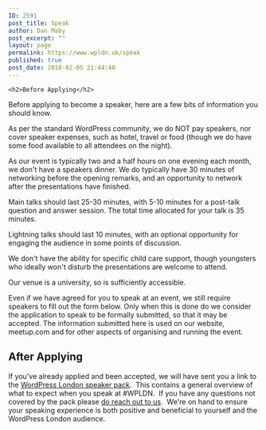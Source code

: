 ```yaml
---
ID: 2591
post_title: Speak
author: Dan Maby
post_excerpt: ""
layout: page
permalink: https://www.wpldn.uk/speak
published: true
post_date: 2018-02-05 21:44:48
---
```


	<h2>Before Applying</h2>
<p>Before applying to become a speaker, here are a few bits of information you should know.</p>
<p>As per the standard WordPress community, we do NOT pay speakers, nor cover speaker expenses, such as hotel, travel or food (though we do have some food available to all attendees on the night).</p>
<p>As our event is typically two and a half hours on one evening each month, we don't have a speakers dinner. We do typically have 30 minutes of networking before the opening remarks, and an opportunity to network after the presentations have finished.</p>
<p>Main talks should last 25-30 minutes, with 5-10 minutes for a post-talk question and answer session. The total time allocated for your talk is 35 minutes.</p>
<p>Lightning talks should last 10 minutes, with an optional opportunity for engaging the audience in some points of discussion.</p>
<p>We don't have the ability for specific child care support, though youngsters who ideally won't disturb the presentations are welcome to attend.</p>
<p>Our venue is a university, so is sufficiently accessible.</p>
<p>Even if we have agreed for you to speak at an event, we still require speakers to fill out the form below. Only when this is done do we consider the application to speak to be formally submitted, so that it may be accepted. The information submitted here is used on our website, meetup.com and for other aspects of organising and running the event.</p>
<h2>After Applying</h2>
<p>If you've already applied and been accepted, we will have sent you a link to the <a href="https://www.wpldn.uk/speaker-pack">WordPress London speaker pack</a>.  This contains a general overview of what to expect when you speak at #WPLDN.  If you have any questions not covered by the pack please <a href="https://www.wpldn.uk/contact">do reach out to us</a>.  We're on hand to ensure your speaking experience is both positive and beneficial to yourself and the WordPress London audience.</p>